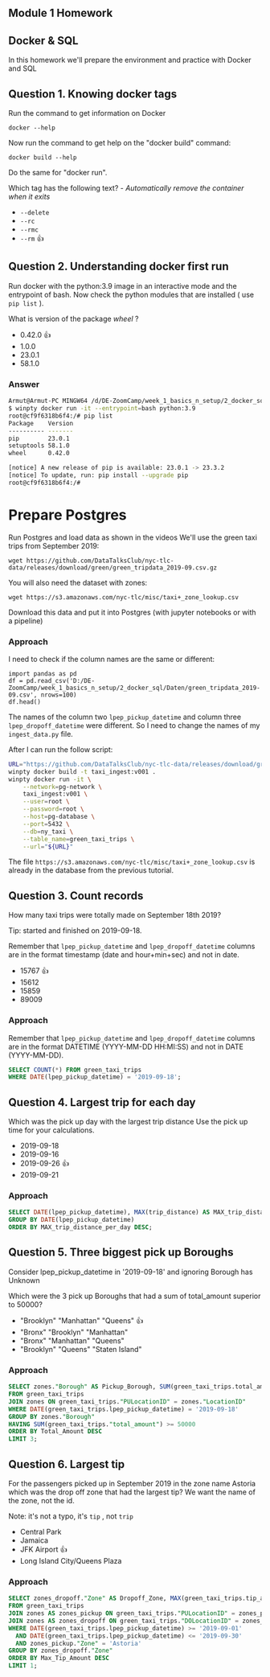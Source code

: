 ## Module 1 Homework

## Docker & SQL

In this homework we'll prepare the environment 
and practice with Docker and SQL


## Question 1. Knowing docker tags

Run the command to get information on Docker 

```docker --help```

Now run the command to get help on the "docker build" command:

```docker build --help```

Do the same for "docker run".

Which tag has the following text? - *Automatically remove the container when it exits* 

- `--delete` 
- `--rc`
- `--rmc`
- `--rm` :thumbsup:


## Question 2. Understanding docker first run 

Run docker with the python:3.9 image in an interactive mode and the entrypoint of bash.
Now check the python modules that are installed ( use ```pip list``` ). 

What is version of the package *wheel* ?

- 0.42.0 :thumbsup:
- 1.0.0
- 23.0.1
- 58.1.0

### Answer
```bash
Armut@Armut-PC MINGW64 /d/DE-ZoomCamp/week_1_basics_n_setup/2_docker_sql
$ winpty docker run -it --entrypoint=bash python:3.9
root@cf9f6318b6f4:/# pip list
Package    Version
---------- -------
pip        23.0.1
setuptools 58.1.0
wheel      0.42.0

[notice] A new release of pip is available: 23.0.1 -> 23.3.2
[notice] To update, run: pip install --upgrade pip
root@cf9f6318b6f4:/#
```



# Prepare Postgres

Run Postgres and load data as shown in the videos
We'll use the green taxi trips from September 2019:

```wget https://github.com/DataTalksClub/nyc-tlc-data/releases/download/green/green_tripdata_2019-09.csv.gz```

You will also need the dataset with zones:

```wget https://s3.amazonaws.com/nyc-tlc/misc/taxi+_zone_lookup.csv```

Download this data and put it into Postgres (with jupyter notebooks or with a pipeline)

### Approach

I need to check if the column names are the same or different:
```
import pandas as pd
df = pd.read_csv('D:/DE-ZoomCamp/week_1_basics_n_setup/2_docker_sql/Daten/green_tripdata_2019-09.csv', nrows=100)
df.head()
```
The names of the column two `lpep_pickup_datetime` and column three `lpep_dropoff_datetime` were different. So I need to change the names of my `ingest_data.py` file.

After I can run the follow script:

```bash
URL="https://github.com/DataTalksClub/nyc-tlc-data/releases/download/green/green_tripdata_2019-09.csv.gz"
winpty docker build -t taxi_ingest:v001 .
winpty docker run -it \
    --network=pg-network \
    taxi_ingest:v001 \
    --user=root \
    --password=root \
    --host=pg-database \
    --port=5432 \
    --db=ny_taxi \
    --table_name=green_taxi_trips \
    --url="${URL}"
```
The file `https://s3.amazonaws.com/nyc-tlc/misc/taxi+_zone_lookup.csv` is already in the database from the previous tutorial.

## Question 3. Count records 

How many taxi trips were totally made on September 18th 2019?

Tip: started and finished on 2019-09-18. 

Remember that `lpep_pickup_datetime` and `lpep_dropoff_datetime` columns are in the format timestamp (date and hour+min+sec) and not in date.

- 15767 :thumbsup:
- 15612
- 15859
- 89009

### Approach
Remember that `lpep_pickup_datetime` and `lpep_dropoff_datetime` columns are in the format DATETIME (YYYY-MM-DD HH:MI:SS) and not in DATE (YYYY-MM-DD).

```sql
SELECT COUNT(*) FROM green_taxi_trips
WHERE DATE(lpep_pickup_datetime) = '2019-09-18';
```


## Question 4. Largest trip for each day

Which was the pick up day with the largest trip distance
Use the pick up time for your calculations.

- 2019-09-18
- 2019-09-16
- 2019-09-26 :thumbsup:
- 2019-09-21


### Approach
```sql
SELECT DATE(lpep_pickup_datetime), MAX(trip_distance) AS MAX_trip_distance_per_day FROM green_taxi_trips
GROUP BY DATE(lpep_pickup_datetime)
ORDER BY MAX_trip_distance_per_day DESC;
```


## Question 5. Three biggest pick up Boroughs

Consider lpep_pickup_datetime in '2019-09-18' and ignoring Borough has Unknown

Which were the 3 pick up Boroughs that had a sum of total_amount superior to 50000?
 
- "Brooklyn" "Manhattan" "Queens" :thumbsup:
- "Bronx" "Brooklyn" "Manhattan"
- "Bronx" "Manhattan" "Queens" 
- "Brooklyn" "Queens" "Staten Island"

### Approach

```sql
SELECT zones."Borough" AS Pickup_Borough, SUM(green_taxi_trips.total_amount) AS Total_Amount
FROM green_taxi_trips
JOIN zones ON green_taxi_trips."PULocationID" = zones."LocationID"
WHERE DATE(green_taxi_trips.lpep_pickup_datetime) = '2019-09-18'
GROUP BY zones."Borough"
HAVING SUM(green_taxi_trips."total_amount") >= 50000
ORDER BY Total_Amount DESC
LIMIT 3;
```

## Question 6. Largest tip

For the passengers picked up in September 2019 in the zone name Astoria which was the drop off zone that had the largest tip?
We want the name of the zone, not the id.

Note: it's not a typo, it's `tip` , not `trip`

- Central Park
- Jamaica
- JFK Airport :thumbsup:
- Long Island City/Queens Plaza

### Approach

```sql
SELECT zones_dropoff."Zone" AS Dropoff_Zone, MAX(green_taxi_trips.tip_amount) AS Max_Tip_Amount
FROM green_taxi_trips
JOIN zones AS zones_pickup ON green_taxi_trips."PULocationID" = zones_pickup."LocationID"
JOIN zones AS zones_dropoff ON green_taxi_trips."DOLocationID" = zones_dropoff."LocationID"
WHERE DATE(green_taxi_trips.lpep_pickup_datetime) >= '2019-09-01'
  AND DATE(green_taxi_trips.lpep_pickup_datetime) <= '2019-09-30'
  AND zones_pickup."Zone" = 'Astoria'
GROUP BY zones_dropoff."Zone"
ORDER BY Max_Tip_Amount DESC
LIMIT 1;
```

